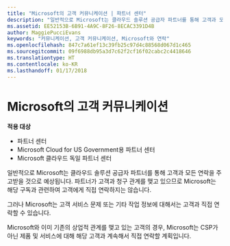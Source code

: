 ```yaml
---
title: "Microsoft의 고객 커뮤니케이션 | 파트너 센터"
description: "일반적으로 Microsoft는 클라우드 솔루션 공급자 파트너를 통해 고객과 모든 연락을 주고받을 것으로 예상됩니다."
ms.assetid: EE52153B-6B91-4A9C-8F26-8ECAC3391D4B
author: MaggiePucciEvans
keywords: "커뮤니케이션, 고객 커뮤니케이션, Microsoft와 연락"
ms.openlocfilehash: 847c7a61ef13c39fb25c97d4c88568d067d1c465
ms.sourcegitcommit: 09f6988db95a3d7c62f2cf16f02cabc2c4418646
ms.translationtype: HT
ms.contentlocale: ko-KR
ms.lasthandoff: 01/17/2018
---
```

# <a name="customer-communication-from-microsoft"></a>Microsoft의 고객 커뮤니케이션

**적용 대상**

-  파트너 센터
-  Microsoft Cloud for US Government용 파트너 센터
-  Microsoft 클라우드 독일 파트너 센터

일반적으로 Microsoft는 클라우드 솔루션 공급자 파트너를 통해 고객과 모든 연락을 주고받을 것으로 예상됩니다. 파트너가 고객과 청구 관계를 맺고 있으므로 Microsoft는 해당 구독과 관련하여 고객에게 직접 연락하지는 않습니다.

그러나 Microsoft는 고객 서비스 문제 또는 기타 작업 정보에 대해서는 고객과 직접 연락할 수 있습니다.

Microsoft와 이미 기존의 상업적 관계를 맺고 있는 고객의 경우, Microsoft는 CSP가 아닌 제품 및 서비스에 대해 해당 고객과 계속해서 직접 연락할 계획입니다.

 

 



